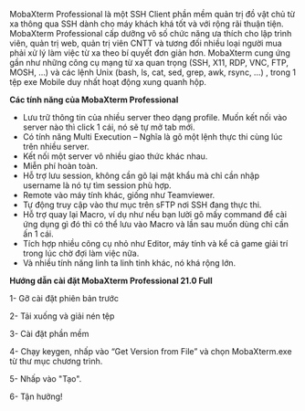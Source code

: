 MobaXterm Professional là một SSH Client phần mềm quản trị đồ vật chủ từ xa thông qua SSH dành cho máy khách khá tốt và với rộng rãi thuận tiện. MobaXterm Professional cấp dưỡng vô số chức năng ưa thích cho lập trình viên, quản trị web, quản trị viên CNTT và tương đối nhiều loại người mua phải xử lý làm việc từ xa theo bí quyết đơn giản hơn. MobaXterm cung ứng gần như những công cụ mạng từ xa quan trọng (SSH, X11, RDP, VNC, FTP, MOSH, …) và các lệnh Unix (bash, ls, cat, sed, grep, awk, rsync, …) , trong 1 tệp exe Mobile duy nhất hoạt động xung quanh hộp.

**Các tính năng của MobaXterm Professional**
* Lưu trữ thông tin của nhiều server theo dạng profile. Muốn kết nối vào server nào thì click 1 cái, nó sẽ tự mở tab mới.
* Có tính năng Multi Execution – Nghĩa là gõ một lệnh thực thi cùng lúc trên nhiều server.
* Kết nối một server vô nhiều giao thức khác nhau.
* Miễn phí hoàn toàn.
* Hỗ trợ lưu session, không cần gõ lại mật khẩu mà chỉ cần nhập username là nó tự tìm session phù hợp.
* Remote vào máy tính khác, giống như Teamviewer.
* Tự động truy cập vào thư mục trên sFTP nơi SSH đang thực thi.
* Hỗ trợ quay lại Macro, ví dụ như nếu bạn lười gõ mấy command để cài ứng dụng gì đó thì có thể lưu vào Macro và lần sau muốn dùng chỉ cần ấn 1 cái.
* Tích hợp nhiều công cụ nhỏ như Editor, máy tính và kể cả game giải trí trong lúc chờ đợi làm việc nữa.
* Và nhiều tính năng linh ta linh tinh khác, nó khá rộng lớn.

**Hướng dẫn cài đặt MobaXterm Professional 21.0 Full**

1- Gỡ cài đặt phiên bản trước

2- Tải xuống và giải nén tệp

3- Cài đặt phần mềm

4- Chạy keygen, nhấp vào “Get Version from File” và chọn MobaXterm.exe từ thư mục chương trình.

5- Nhấp vào "Tạo".

6- Tận hưởng!
